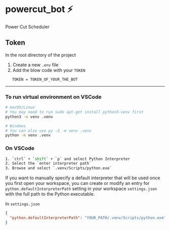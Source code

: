 # powercut_bot ⚡

 Power Cut Scheduler

 ## Token 

 In the root directory of the project 
  1. Create a new `.env` file
  2. Add the blow code with your `TOKEN`

 ```.env
    TOKEN = TOKEN_OF_YOUR_THE_BOT
```



***

### To run virtual environment on VSCode


```bash
# macOS/Linux
# You may need to run sudo apt-get install python3-venv first
python3 -m venv .venv

# Windows
# You can also use py -3 -m venv .venv
python -m venv .venv
```

### On VSCode

```bash
1. `ctrl` + `shift` + `p` and select Python Interpreter
2. Select the `enter interpreter path`
3. Browse and select `.venv/Scripts/python.exe`
```
If you want to manually specify a default interpreter that will be used once you first open your workspace, you can create or modify an entry for `python.defaultInterpreterPath` setting in your workspace `settings.json` with the full path to the Python executable. 

In `settings.json`

```json
{
  "python.defaultInterpreterPath": "YOUR_PATH/.venv/Scripts/python.exe"
}

```


